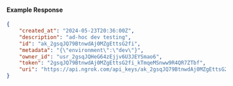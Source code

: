 <!-- Code generated for API Clients. DO NOT EDIT. -->

#### Example Response

```json
{
	"created_at": "2024-05-23T20:36:00Z",
	"description": "ad-hoc dev testing",
	"id": "ak_2gsqJQ79BtnwdAj0MZgEttsG2fi",
	"metadata": "{\"environment\":\"dev\"}",
	"owner_id": "usr_2gsqJQHeG64zEjjv6U3JEYSmao6",
	"token": "2gsqJQ79BtnwdAj0MZgEttsG2fi_kTmqeMSnww9R4QR7ZTbf",
	"uri": "https://api.ngrok.com/api_keys/ak_2gsqJQ79BtnwdAj0MZgEttsG2fi"
}
```
